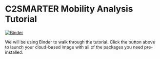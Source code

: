 # C2SMARTER Mobility Analysis Tutorial

[![Binder](http://mybinder.org/badge_logo.svg)](http://mybinder.org/v2/gh/)

We will be using Binder to walk through the tutorial. Click the button above to launch your cloud-based image with all of the packages you need pre-installed.
